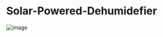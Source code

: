 # Solar-Powered-Dehumidefier
![image](https://user-images.githubusercontent.com/91793451/135722719-2e9fa36a-b191-4664-9cf0-dfe7de607ab6.png)
